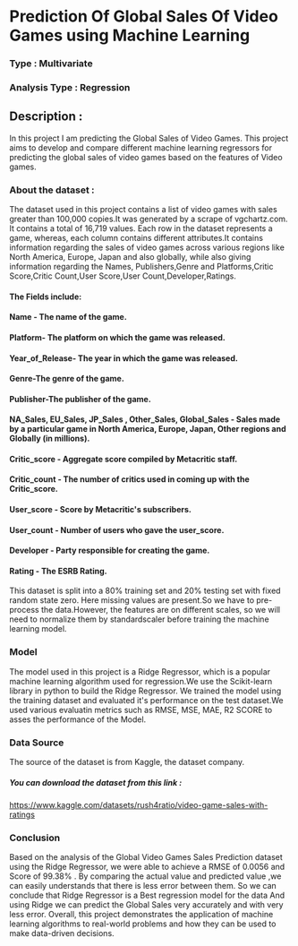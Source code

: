 
# Prediction Of Global Sales Of Video Games using Machine Learning

 ### Type : Multivariate

 ### Analysis Type : Regression

 ## Description :

 In this project I am predicting the Global Sales of Video Games.
 This project aims to develop and compare different machine learning regressors for predicting the global sales of video games based on the features of Video games.
 ### About the dataset :
The dataset used in this project contains a list of video games with  sales greater than 100,000 copies.It was generated by a scrape of vgchartz.com.
It contains a total of 16,719 values.
 Each row in the dataset represents a game, whereas, each column contains different attributes.It contains   information regarding the sales of video games across various regions like North America, Europe, Japan and also globally, while also  giving information regarding the Names, Publishers,Genre and Platforms,Critic Score,Critic Count,User Score,User Count,Developer,Ratings.

#### The Fields include:
#### Name - The name of the game.
#### Platform- The platform on which the game was released.
#### Year_of_Release- The year in which the game was released.
#### Genre-The genre of the game.
#### Publisher-The publisher of the game.
#### NA_Sales, EU_Sales, JP_Sales , Other_Sales, Global_Sales - Sales made by a particular game in North America, Europe, Japan,                                         Other  regions and Globally (in millions).
#### Critic_score - Aggregate score compiled by Metacritic staff.
#### Critic_count - The number of critics used in coming up with the Critic_score. 
#### User_score -  Score by Metacritic's subscribers.
#### User_count - Number of users who gave the user_score.
#### Developer - Party responsible for creating the     game.
#### Rating -  The ESRB Rating.

This dataset is split into a 80% training set and 20% testing set with fixed random state zero.
Here missing values are present.So we have to pre-process the data.However, the features are on different scales, so we will need to normalize them by standardscaler before training the machine learning model.

### Model
The model used in this project is a Ridge Regressor, which is a popular machine learning algorithm used for regression.We use the Scikit-learn library in python to build the Ridge Regressor. We trained the model using the training dataset and evaluated it's performance on the test dataset.We used various evaluatin metrics such as RMSE, MSE, MAE, R2 SCORE to asses the performance of the Model.

### Data Source
The source of the dataset is from Kaggle, the dataset company.
##### You can download the dataset from this link :
https://www.kaggle.com/datasets/rush4ratio/video-game-sales-with-ratings

### Conclusion
Based on the analysis of the Global Video Games Sales
Prediction dataset using the Ridge Regressor, we were able to achieve a RMSE of 0.0056 and Score of 99.38% . By comparing the actual value and predicted value ,we can easily understands that there is less error between them. So we can conclude that Ridge Regressor is a Best regression model for the data And using Ridge we can predict the Global Sales very accurately and with very less error.
Overall, this project demonstrates the application of machine learning algorithms to real-world problems and how they can be used to make data-driven decisions. 


